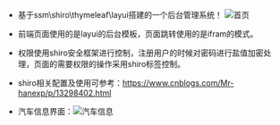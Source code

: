 
* 基于ssm\shiro\thymeleaf\layui搭建的一个后台管理系统！
   ![首页](https://img2020.cnblogs.com/blog/1777631/202007/1777631-20200715123139926-272143375.png)
* 前端页面使用的是layui的后台模板，页面跳转使用的是ifram的模式。
* 权限使用shiro安全框架进行控制，注册用户的时候对密码进行盐值加密处理，页面的需要权限的操作采用shiro标签控制。
* shiro相关配置及使用可参考：https://www.cnblogs.com/Mr-hanexp/p/13298402.html

* 汽车信息界面：![汽车信息](https://img2020.cnblogs.com/blog/1777631/202007/1777631-20200715123412118-1299210061.png)

